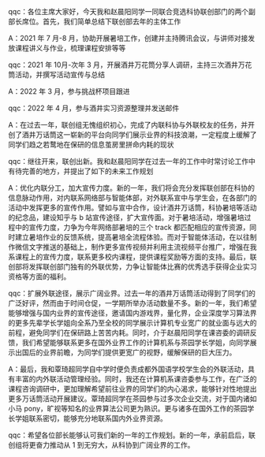 qqc：各位主席大家好，今天我和赵晨阳同学一同联合竞选科协联创部门的两个副部长席位。首先，我们简单总结下联创部去年的主体工作

A：2021 年 7 月-8 月，协助开展暑培工作，创建并主持腾讯会议，与讲师对接发放课程讲义与作业，梳理课程安排等等

qqc：2021 年 10月-次年 3 月，开展酒井万花筒分享人调研，主持三次酒井万花筒活动，并撰写活动宣传与总结

A：2022 年 3 月，参与挑战杯项目跟进

qqc：2022 年 4 月，参与酒井实习资源整理并发送邮件

A：在过去一年，联创组无愧组织初心，完成了内联科协与外联校友的任务，并开创了酒井万话筒这一崭新的平台向同学们展示业界的科技浪潮，一定程度上缓解了同学们趋之若鹜地在保研的信息茧房里拼命内耗的现状

qqc：继往开来，联创出新。我和赵晨阳同学在过去一年的工作中时常讨论工作中有待完善的地方，并提出了如下的未来工作规划

A：优化内联分工，加大宣传力度。新的一年，我们将会充分发挥联创部在科协的信息脉动作用，对内联系网络部与智能体部，对外联系宣中与学生会，在各部门的活动中发挥更多的宣传作用。譬如与宣中合作，设计酒井万话筒，科协暑培等活动的纪念品，建设知乎与 b 站宣传途径，扩大宣传面。对于暑培活动，增强暑培过程中的宣传力度，力争为今年网络部暑培的三个 track 都匹配相应的宣传资源，同时建立暑培作业的反馈系统，提高暑培全流程体验。而对于智能体活动，在以往制作微信文字推送的基础上，制作更多宣传视频并利用主流视频平台推广，增强在我系课程上的宣传力度，联系更多校内课程，提供课程奖励等方面的支持。最后，联创部将发挥联创部门独有的外联优势，力争让智能体比赛的优秀选手获得企业实习资格等方面的福利。

qqc：扩展外联途径，展示广阔业界。过去一年的酒井万话筒活动得到了同学们的广泛好评，然而由于时间仓促，一学期所举办活动数量不多。新的一年，我们希望能够增强与国内业界的宣传途径，邀请国内游戏界，量化界，企业深度学习算法界的更多先辈学长学姐向全系乃至全校的同学展示计算机专业宽广的就业面与远大的前程，避免同学们在保研路上苦苦内耗。同时，介于赵晨阳同学在课咨委的调研反馈，我们希望能够联系更多在国外业界工作的计算机系与茶园学长学姐，向同学展示出国后的业界前瞻，为同学们提供更宽广的视野，缓解保研的巨大压力。

A：最后，我和覃琦超同学自中学时便负责成都外国语学校学生会的外联活动，具有丰富的内外联活动管理经验。同时，我还在计算机系课咨委参与工作，在广泛的课程咨询调研中，更加理解希望前往业界的同学们的内心渴求，能够针对性地提出更多万话筒活动开展建议。覃琦超同学在茶园参与过多次企业交流，对于国内诸如小马 pony，旷视等知名的业界算法公司更为熟识。更与诸多在国外工作的茶园学长学姐联系密切，能够充分地联系国内外业界资源。

qqc：希望各位部长能够认可我们新的一年的工作规划。新的一年，承前启后，联创组将更奋力推动从 1 到无穷大，从科协到广阔业界的工作。
